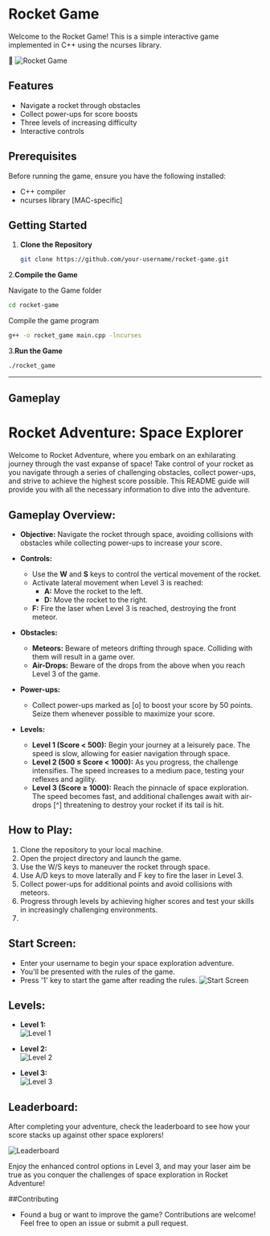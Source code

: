 # Rocket Game

Welcome to the Rocket Game! This is a simple interactive game implemented in C++ using the ncurses library.
<!-- Include Font Awesome CSS -->
<link rel="stylesheet" href="https://cdnjs.cloudflare.com/ajax/libs/font-awesome/5.15.4/css/all.min.css" />

<!-- Add an icon in the README -->
<i class="fas fa-rocket"></i>
:rocket: 
![Rocket Game](pictures/astral-wallpapers-composition-with-neon-machine.jpg)



## Features

- Navigate a rocket through obstacles
- Collect power-ups for score boosts
- Three levels of increasing difficulty
- Interactive controls

## Prerequisites

Before running the game, ensure you have the following installed:

- C++ compiler
- ncurses library [MAC-specific]

## Getting Started

1. **Clone the Repository**
   ```bash
   git clone https://github.com/your-username/rocket-game.git
   ```
2.**Compile the Game**

Navigate to the Game folder
```bash
cd rocket-game
```
Compile the game program
```bash
g++ -o rocket_game main.cpp -lncurses
```
3.**Run the Game**
```bash
./rocket_game
```

------------------------
## Gameplay

# Rocket Adventure: Space Explorer

Welcome to Rocket Adventure, where you embark on an exhilarating journey through the vast expanse of space! Take control of your rocket as you navigate through a series of challenging obstacles, collect power-ups, and strive to achieve the highest score possible. This README guide will provide you with all the necessary information to dive into the adventure.

## Gameplay Overview:

- **Objective:** Navigate the rocket through space, avoiding collisions with obstacles while collecting power-ups to increase your score.
  
- **Controls:** 
  - Use the **W** and **S** keys to control the vertical movement of the rocket.
  - Activate lateral movement when Level 3 is reached:
    - **A:** Move the rocket to the left.
    - **D:** Move the rocket to the right.
  - **F:** Fire the laser when Level 3 is reached, destroying the front meteor.

- **Obstacles:**
  - **Meteors:** Beware of meteors drifting through space. Colliding with them will result in a game over.
  - **Air-Drops:** Beware of the drops from the above when you reach Level 3 of the game.
  
- **Power-ups:** 
  - Collect power-ups marked as [o] to boost your score by 50 points. Seize them whenever possible to maximize your score.
  
- **Levels:** 
  - **Level 1 (Score < 500):** Begin your journey at a leisurely pace. The speed is slow, allowing for easier navigation through space.
  - **Level 2 (500 ≤ Score < 1000):** As you progress, the challenge intensifies. The speed increases to a medium pace, testing your reflexes and agility.
  - **Level 3 (Score ≥ 1000):** Reach the pinnacle of space exploration. The speed becomes fast, and additional challenges await with air-drops [^] threatening to destroy your rocket if its tail is hit.

## How to Play:

1. Clone the repository to your local machine.
2. Open the project directory and launch the game.
3. Use the W/S keys to maneuver the rocket through space.
4. Use A/D keys to move laterally and F key to fire the laser in Level 3.
5. Collect power-ups for additional points and avoid collisions with meteors.
6. Progress through levels by achieving higher scores and test your skills in increasingly challenging environments.
7. 
## Start Screen:

- Enter your username to begin your space exploration adventure.
- You'll be presented with the rules of the game.
- Press '1' key to start the game after reading the rules.
  ![Start Screen](pictures/Rules.png)
## Levels:

- **Level 1:**  
  ![Level 1](pictures/Level-1.png)

- **Level 2:**  
  ![Level 2](pictures/Level-2.png)

- **Level 3:**  
  ![Level 3](pictures/Level-3.png)

## Leaderboard:

After completing your adventure, check the leaderboard to see how your score stacks up against other space explorers!

![Leaderboard](pictures/Leaderboard.png)

Enjoy the enhanced control options in Level 3, and may your laser aim be true as you conquer the challenges of space exploration in Rocket Adventure!


##Contributing

- Found a bug or want to improve the game? Contributions are welcome! Feel free to open an issue or submit a pull request.
